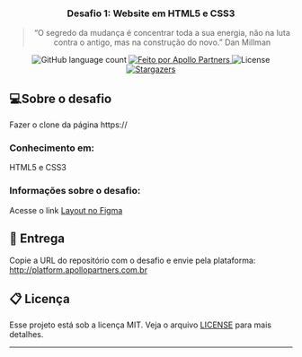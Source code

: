 <h3 align="center">
  Desafio 1: Website em HTML5 e CSS3
</h3>

<blockquote align="center">“O segredo da mudança é concentrar toda a sua energia, não na luta contra o antigo, mas na construção do novo.” Dan Millman</blockquote>

<p align="center">
  <img alt="GitHub language count" src="https://img.shields.io/github/languages/count/rocketseat/bootcamp-gostack-desafios?color=%2304D361">

  <a href="https://apollopartners.com.br">
    <img alt="Feito por Apollo Partners" src="https://img.shields.io/appveyor/build/Apollo-Group/Projeto-01">
  </a>

  <img alt="License" src="https://img.shields.io/badge/license-MIT-%2304D361">

  <a href="">
    <img alt="Stargazers" src="https://img.shields.io/github/stars/Apollo-Group/Projeto-01?style=social">
  </a>
</p>

## :computer:Sobre o desafio

Fazer o clone da página https://

### Conhecimento em:

HTML5 e CSS3

### Informações sobre o desafio:

Acesse o link <a href="https://www.figma.com/proto/jZY8YlykEDMV7lY47LSJIq/Wireframing-in-Figma?node-id=0%3A817&scaling=min-zoom">Layout no Figma</a>

## :tada: Entrega

Copie a URL do repositório com o desafio e envie pela plataforma: http://platform.apollopartners.com.br

## :clipboard: Licença

Esse projeto está sob a licença MIT. Veja o arquivo [LICENSE](LICENSE) para mais detalhes.

---
